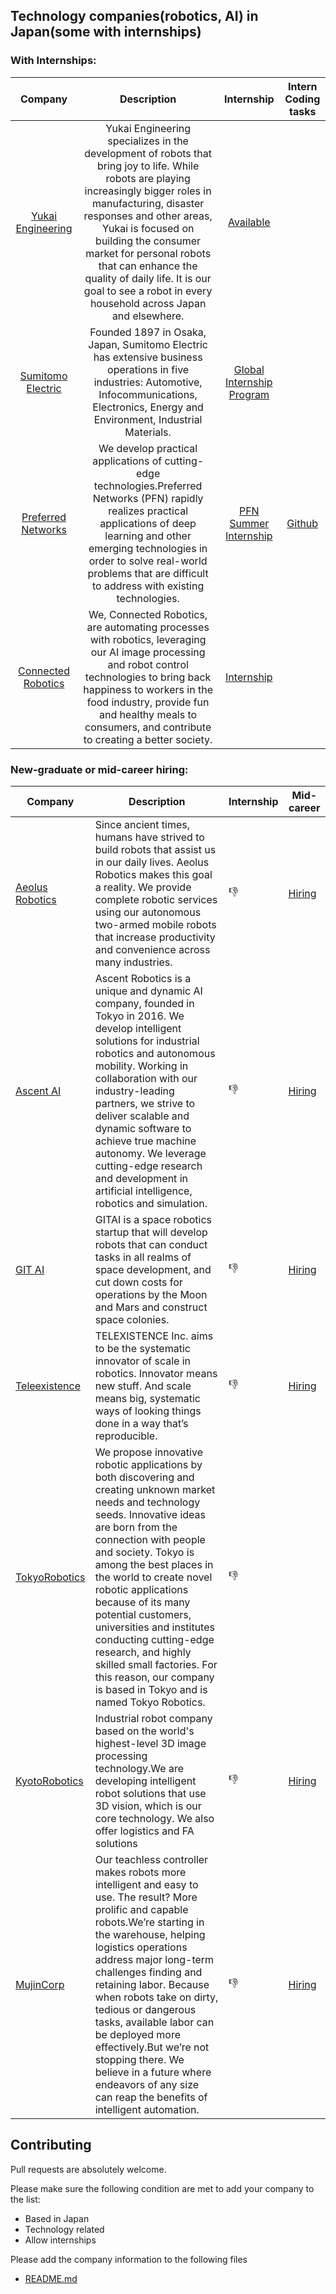 ## Technology companies(robotics, AI) in Japan(some with internships)

### With Internships:
| Company | Description  | Internship |Intern Coding tasks|
| :-: |:-: | :-: |:-:|
| [Yukai Engineering](https://www.ux-xu.com/en) |Yukai Engineering specializes in the development of robots that bring joy to life. While robots are playing increasingly bigger roles in manufacturing, disaster responses and other areas, Yukai is focused on building the consumer market for personal robots that can enhance the quality of daily life. It is our goal to see a robot in every household across Japan and elsewhere.|[Available](https://sumitomoelectric.com/careers/global-internship/2022)||
| [Sumitomo Electric](https://www.ux-xu.com/en) |Founded 1897 in Osaka, Japan, Sumitomo Electric has extensive business operations in five industries: Automotive, Infocommunications, Electronics, Energy and Environment, Industrial Materials.|[Global Internship Program](https://www.ux-xu.com/recruit-en)||
| [Preferred Networks](https://www.preferred.jp/en/) |We develop practical applications of cutting-edge technologies.Preferred Networks (PFN) rapidly realizes practical applications of deep learning and other emerging technologies in order to solve real-world problems that are difficult to address with existing technologies.|[PFN Summer Internship](https://www.preferred.jp/en/news/internship2021/)|[Github](https://github.com/pfnet/intern-coding-tasks)|
| [Connected Robotics](https://connected-robotics.com/) |We, Connected Robotics, are automating processes with robotics, leveraging our AI image processing and robot control technologies to bring back happiness to workers in the food industry, provide fun and healthy meals to consumers, and contribute to creating a better society.|[Internship](https://herp.careers/v1/crinc)||

### New-graduate or mid-career hiring:
| Company | Description  | Internship |Mid-career|
| ---------------------------------------------------------------- | ------------------- | ---------------- |-------|
| [Aeolus Robotics](https://aeolusbot.com/) |Since ancient times, humans have strived to build robots that assist us in our daily lives. Aeolus Robotics makes this goal a reality. We provide complete robotic services using our autonomous two-armed mobile robots that increase productivity and convenience across many industries.|:thumbsdown:|[Hiring](https://aeolusbot.com/careers/)|
| [Ascent AI](https://ascent.ai/) |Ascent Robotics is a unique and dynamic AI company, founded in Tokyo in 2016. We develop intelligent solutions for  industrial robotics and autonomous mobility. Working in collaboration with our industry-leading partners, we strive to deliver scalable and dynamic software to achieve true machine autonomy. We leverage cutting-edge research and development in artificial intelligence, robotics and simulation.|:thumbsdown:|[Hiring](https://ascent.ai/)|
| [GIT AI](https://gitai.tech/) |GITAI is a space robotics startup that will develop robots that can conduct tasks in all realms of space development, and cut down costs for operations by the Moon and Mars and construct space colonies.|:thumbsdown:|[Hiring](https://ascent.ai/)|
| [Teleexistence](https://tx-inc.com/en/home/) |TELEXISTENCE Inc. aims to be the systematic innovator of scale in robotics. Innovator means new stuff. And scale means big, systematic ways of looking things done in a way that’s reproducible.|:thumbsdown:|[Hiring](https://tx-inc.com/en/career/)|
| [TokyoRobotics](https://robotics.tokyo/) |We propose innovative robotic applications by both discovering and creating unknown market needs and technology seeds. Innovative ideas are born from the connection with people and society. Tokyo is among the best places in the world to create novel robotic applications because of its many potential customers, universities and institutes conducting cutting-edge research, and highly skilled small factories. For this reason, our company is based in Tokyo and is named Tokyo Robotics.|:thumbsdown:||
| [KyotoRobotics](https://www.kyotorobotics.co.jp/en/) |Industrial robot company based on the world's highest-level 3D image processing technology.We are developing intelligent robot solutions that use 3D vision, which is our core technology. We also offer logistics and FA solutions|:thumbsdown:|[Hiring](https://www.kyotorobotics.co.jp/en/recruit)|
| [MujinCorp](https://mujin-corp.com/) |Our teachless controller makes robots more intelligent and easy to use. The result? More prolific and capable robots.We’re starting in the warehouse, helping logistics operations address major long-term challenges finding and retaining labor. Because when robots take on dirty, tedious or dangerous tasks, available labor can be deployed more effectively.But we’re not stopping there. We believe in a future where endeavors of any size can reap the benefits of intelligent automation.|:thumbsdown:|[Hiring](https://mujin-corp.com/about/careers/)|

## Contributing

Pull requests are absolutely welcome.

Please make sure the following condition are met to add your company to the list:

- Based in Japan
- Technology related
- Allow internships

Please add the company information to the following files
- [README.md](https://github.com/vocdex/tech-companies-japan/blob/main/README.md) 


